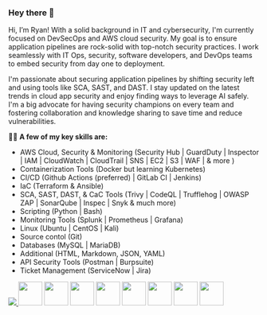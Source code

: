 ### Hey there 👋

Hi, I’m Ryan! With a solid background in IT and cybersecurity, I'm currently focused on DevSecOps and AWS cloud security. My goal is to ensure application pipelines are rock-solid with top-notch security practices. I work seamlessly with IT Ops, security, software developers, and DevOps teams to embed security from day one to deployment.

I'm passionate about securing application pipelines by shifting security left and using tools like SCA, SAST, and DAST. I stay updated on the latest trends in cloud app security and enjoy finding ways to leverage AI safely. I'm a big advocate for having security champions on every team and fostering collaboration and knowledge sharing to save time and reduce vulnerabilities.


🧑‍💻 **A few of my key skills are:** 
<br>
- AWS Cloud, Security & Monitoring (Security Hub | GuardDuty | Inspector | IAM | CloudWatch | CloudTrail | SNS | EC2 | S3 | WAF | & more )
- Containerization Tools (Docker but learning Kubernetes)
- CI/CD (Github Actions (preferred) | GitLab CI | Jenkins)
- IaC (Terraform & Ansible)
- SCA, SAST, DAST, & CaC Tools (Trivy | CodeQL | Trufflehog | OWASP ZAP | SonarQube | Inspec | Snyk & much more) 
- Scripting (Python | Bash)
- Monitoring Tools (Splunk | Prometheus | Grafana)
- Linux (Ubuntu | CentOS | Kali)
- Source contol (Git)
- Databases (MySQL | MariaDB)
- Additional (HTML, Markdown, JSON, YAML)
- API Security Tools (Postman | Burpsuite)
- Ticket Management (ServiceNow | Jira)

<p align="left">
  <a href="https://skillicons.dev">
    <img src="https://skillicons.dev/icons?i=aws,azure,bash,git,github,githubactions,docker,jenkins,vim,html,css,js,jquery,stackoverflow,apple,windows,md,grafana,prometheus,linux,ubuntu,kali,powershell,mysql,py,regex,vscode,kali,terraform,postman">
  </a>
    <img src ="https://github.com/DrllSGT/DrllSGT/assets/52445175/4fdabb67-dc6e-4086-808d-8bab493fcb78" width=48>
    <img src ="https://github.com/DrllSGT/JenkinsFile-Snyk-SCA-JavaApp/assets/52445175/ff84aab7-372e-4113-9049-fe7dbe4abcc7" width=48> 
    <img src="https://github.com/DrllSGT/JenkinsFile-SonarCloud-SAST-JavaApp/assets/52445175/0a35f318-c65a-4b32-b060-fcdbdbe098d9" width=48>
    <img src="https://github.com/DrllSGT/DrllSGT/assets/52445175/544a8ac6-db8a-4c26-b64d-a4d6e059820e" width=48>
    <img src="https://github.com/DrllSGT/DrllSGT/assets/52445175/ae9ac179-e83f-4c23-a26b-1adad931b7de" width=48>
    <img src="https://github.com/DrllSGT/DrllSGT/assets/52445175/aeb18931-54b9-4b9b-958d-f9e1f207da5d" width=48>
    <img src="https://github.com/DrllSGT/DrllSGT/assets/52445175/ce7a84d1-9801-48cc-8ac1-f63dac7cc98a" width=48>
    <img src="https://github.com/DrllSGT/DrllSGT/assets/52445175/84add975-dd25-4355-a21e-4ce2ba3262c5" width=48>
</p>

